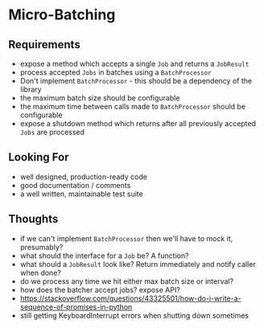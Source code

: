# Micro-Batching

## Requirements

* expose a method which accepts a single `Job` and returns a `JobResult`
* process accepted `Jobs` in batches using a `BatchProcessor`
* Don't implement `BatchProcessor` - this should be a dependency of the library
* the maximum batch size should be configurable
* the maximum time between calls made to `BatchProcessor` should be configurable
* expose a shutdown method which returns after all previously accepted `Jobs` are processed

## Looking For

* well designed, production-ready code
* good documentation / comments
* a well written, maintainable test suite

## Thoughts

* if we can't implement `BatchProcessor` then we'll have to mock it, presumably?
* what should the interface for a `Job` be? A function?
* what should a `JobResult` look like? Return immediately and notify caller when done?
* do we process any time we hit either max batch size or interval?
* how does the batcher accept jobs? expose API?
* https://stackoverflow.com/questions/43325501/how-do-i-write-a-sequence-of-promises-in-python
* still getting KeyboardInterrupt errors when shutting down sometimes
